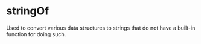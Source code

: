 # stringOf

Used to convert various data structures to strings that do not have a built-in function for doing such.
